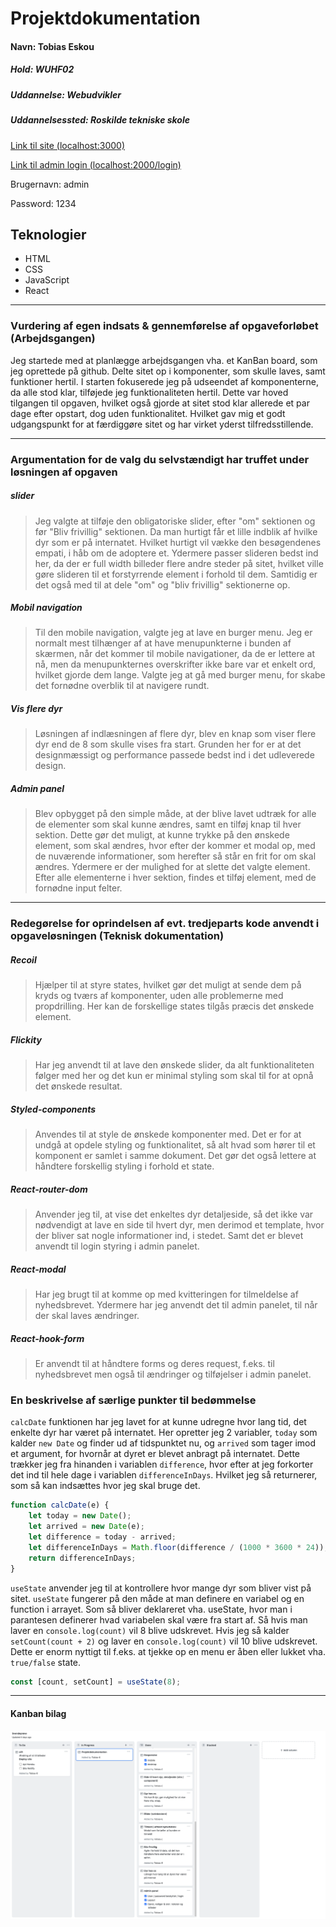 # Projektdokumentation

#### Navn: Tobias Eskou

##### Hold: WUHF02

##### Uddannelse: Webudvikler

##### Uddannelsessted: Roskilde tekniske skole

[Link til site (localhost:3000)](http://localhost:3000/)

[Link til admin login (localhost:2000/login)](http://localhost:2000/login)

Brugernavn: admin

Password: 1234

## Teknologier

-   HTML
-   CSS
-   JavaScript
-   React

---

### Vurdering af egen indsats & gennemførelse af opgaveforløbet (Arbejdsgangen)

Jeg startede med at planlægge arbejdsgangen vha. et KanBan board, som jeg oprettede på github. Delte sitet op i komponenter, som skulle laves, samt funktioner hertil. I starten fokuserede jeg på udseendet af komponenterne, da alle stod klar, tilføjede jeg funktionaliteten hertil.
Dette var hoved tilgangen til opgaven, hvilket også gjorde at sitet stod klar allerede et par dage efter opstart, dog uden funktionalitet.
Hvilket gav mig et godt udgangspunkt for at færdiggøre sitet og har virket yderst tilfredsstillende.

---

### Argumentation for de valg du selvstændigt har truffet under løsningen af opgaven

##### slider

> Jeg valgte at tilføje den obligatoriske slider, efter "om" sektionen og før "Bliv frivillig" sektionen. Da man hurtigt får et lille indblik af hvilke dyr som er på internatet. Hvilket hurtigt vil vække den besøgendenes empati, i håb om de adoptere et.
> Ydermere passer slideren bedst ind her, da der er full width billeder flere andre steder på sitet, hvilket ville gøre slideren til et forstyrrende element i forhold til dem.
> Samtidig er det også med til at dele "om" og "bliv frivillig" sektionerne op.

##### Mobil navigation

> Til den mobile navigation, valgte jeg at lave en burger menu. Jeg er normalt mest tilhænger af at have menupunkterne i bunden af skærmen, når det kommer til mobile navigationer, da de er lettere at nå, men da menupunkternes overskrifter ikke bare var et enkelt ord, hvilket gjorde dem lange. Valgte jeg at gå med burger menu, for skabe det fornødne overblik til at navigere rundt.

##### Vis flere dyr

> Løsningen af indlæsningen af flere dyr, blev en knap som viser flere dyr end de 8 som skulle vises fra start.
> Grunden her for er at det designmæssigt og performance passede bedst ind i det udleverede design.

##### Admin panel

> Blev opbygget på den simple måde, at der blive lavet udtræk for alle de elementer som skal kunne ændres, samt en tilføj knap til hver sektion.
> Dette gør det muligt, at kunne trykke på den ønskede element, som skal ændres, hvor efter der kommer et modal op, med de nuværende informationer, som herefter så står en frit for om skal ændres.
> Ydermere er der mulighed for at slette det valgte element.
> Efter alle elementerne i hver sektion, findes et tilføj element, med de fornødne input felter.

---

### Redegørelse for oprindelsen af evt. tredjeparts kode anvendt i opgaveløsningen (Teknisk dokumentation)

##### Recoil

> Hjælper til at styre states, hvilket gør det muligt at sende dem på kryds og tværs af komponenter, uden alle problemerne med propdrilling.
> Her kan de forskellige states tilgås præcis det ønskede element.

##### Flickity

> Har jeg anvendt til at lave den ønskede slider, da alt funktionaliteten følger med her og det kun er minimal styling som skal til for at opnå det ønskede resultat.

##### Styled-components

> Anvendes til at style de ønskede komponenter med. Det er for at undgå at opdele styling og funktionalitet, så alt hvad som hører til et komponent er samlet i samme dokument.
> Det gør det også lettere at håndtere forskellig styling i forhold et state.

##### React-router-dom

> Anvender jeg til, at vise det enkeltes dyr detaljeside, så det ikke var nødvendigt at lave en side til hvert dyr, men derimod et template, hvor der bliver sat nogle informationer ind, i stedet.
> Samt det er blevet anvendt til login styring i admin panelet.

##### React-modal

> Har jeg brugt til at komme op med kvitteringen for tilmeldelse af nyhedsbrevet. Ydermere har jeg anvendt det til admin panelet, til når der skal laves ændringer.

##### React-hook-form

> Er anvendt til at håndtere forms og deres request, f.eks. til nyhedsbrevet men også til ændringer og tilføjelser i admin panelet.

### En beskrivelse af særlige punkter til bedømmelse

`calcDate` funktionen har jeg lavet for at kunne udregne hvor lang tid, det enkelte dyr har været på internatet.
Her opretter jeg 2 variabler, `today` som kalder `new Date` og finder ud af tidspunktet nu, og `arrived` som tager imod et argument, for hvornår at dyret er blevet anbragt på internatet.
Dette trækker jeg fra hinanden i variablen `difference`, hvor efter at jeg forkorter det ind til hele dage i variablen `differenceInDays`. Hvilket jeg så returnerer, som så kan indsættes hvor jeg skal bruge det.

```js
function calcDate(e) {
	let today = new Date();
	let arrived = new Date(e);
	let difference = today - arrived;
	let differenceInDays = Math.floor(difference / (1000 * 3600 * 24));
	return differenceInDays;
}
```

`useState` anvender jeg til at kontrollere hvor mange dyr som bliver vist på sitet.
`useState` fungerer på den måde at man definere en variabel og en function i arrayet. Som så bliver deklareret vha. useState, hvor man i parantesen definerer hvad variabelen skal være fra start af.
Så hvis man laver en `console.log(count)` vil 8 blive udskrevet.
Hvis jeg så kalder `setCount(count + 2)` og laver en `console.log(count)` vil 10 blive udskrevet.
Dette er enorm nyttigt til f.eks. at tjekke op en menu er åben eller lukket vha. `true/false` state.

```jsx
const [count, setCount] = useState(8);
```

---

#### Kanban bilag

![Kanban](./src/assets/kanban.png)
